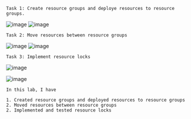 ```
Task 1: Create resource groups and deploye resources to resource groups.
```
![image](https://user-images.githubusercontent.com/63472885/185563967-3ac55a6e-12a9-4c46-877e-b336b8258f0d.png)
![image](https://user-images.githubusercontent.com/63472885/185573071-d44ee7e0-013c-4c68-8278-12d04a38c2b4.png)

```
Task 2: Move resources between resource groups
```
![image](https://user-images.githubusercontent.com/63472885/185573788-a3cf77b6-e896-4075-84f9-b4fd874842d8.png)
![image](https://user-images.githubusercontent.com/63472885/185577561-c6ffb5a7-d278-4dfc-abc1-76a841aa643f.png)

```
Task 3: Implement resource locks
```
![image](https://user-images.githubusercontent.com/63472885/185577946-6e66a14b-f0ba-478b-858c-b7d895606e8e.png)

![image](https://user-images.githubusercontent.com/63472885/185578667-33625bdd-fbd9-4787-bccd-45cbf3039474.png)

```
In this lab, I have

1. Created resource groups and deployed resources to resource groups
2. Moved resources between resource groups
2. Implemented and tested resource locks

```
